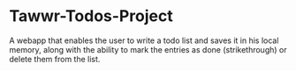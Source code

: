 # Tawwr-Todos-Project

A webapp that enables the user to write a todo list and saves it in his local memory, along with the ability to mark the entries as done (strikethrough) or delete them from the list.
